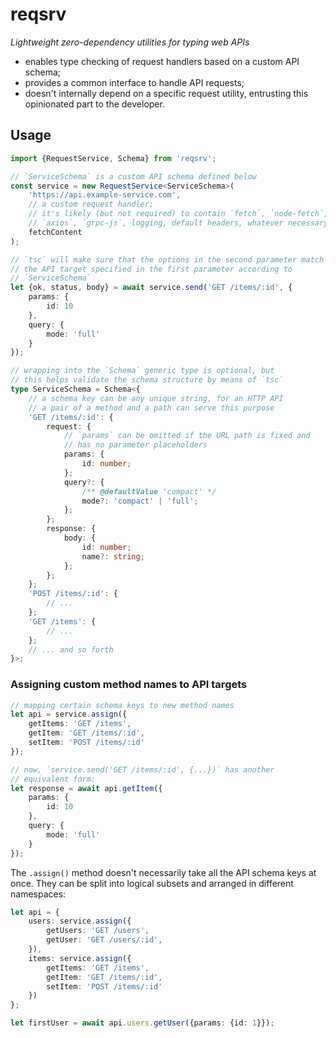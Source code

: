 # reqsrv

*Lightweight zero-dependency utilities for typing web APIs*

- enables type checking of request handlers based on a custom API schema;
- provides a common interface to handle API requests;
- doesn't internally depend on a specific request utility, entrusting this opinionated part to the developer.

## Usage

```ts
import {RequestService, Schema} from 'reqsrv';

// `ServiceSchema` is a custom API schema defined below
const service = new RequestService<ServiceSchema>(
    'https://api.example-service.com',
    // a custom request handler;
    // it's likely (but not required) to contain `fetch`, `node-fetch`,
    // `axios`, `grpc-js`, logging, default headers, whatever necessary
    fetchContent
);

// `tsc` will make sure that the options in the second parameter match
// the API target specified in the first parameter according to
// `ServiceSchema`
let {ok, status, body} = await service.send('GET /items/:id', {
    params: {
        id: 10
    },
    query: {
        mode: 'full'
    }
});

// wrapping into the `Schema` generic type is optional, but
// this helps validate the schema structure by means of `tsc`
type ServiceSchema = Schema<{
    // a schema key can be any unique string, for an HTTP API
    // a pair of a method and a path can serve this purpose
    'GET /items/:id': {
        request: {
            // `params` can be omitted if the URL path is fixed and
            // has no parameter placeholders
            params: {
                id: number;
            };
            query?: {
                /** @defaultValue 'compact' */
                mode?: 'compact' | 'full';
            };
        };
        response: {
            body: {
                id: number;
                name?: string;
            };
        };
    };
    'POST /items/:id': {
        // ...
    };
    'GET /items': {
        // ...
    };
    // ... and so forth
}>;
```

### Assigning custom method names to API targets

```ts
// mapping certain schema keys to new method names
let api = service.assign({
    getItems: 'GET /items',
    getItem: 'GET /items/:id',
    setItem: 'POST /items/:id'
});

// now, `service.send('GET /items/:id', {...})` has another
// equivalent form:
let response = await api.getItem({
    params: {
        id: 10
    },
    query: {
        mode: 'full'
    }
});
```

The `.assign()` method doesn't necessarily take all the API schema keys at once. They can be split into logical subsets and arranged in different namespaces:

```ts
let api = {
    users: service.assign({
        getUsers: 'GET /users',
        getUser: 'GET /users/:id',
    }),
    items: service.assign({
        getItems: 'GET /items',
        getItem: 'GET /items/:id',
        setItem: 'POST /items/:id'
    })
};

let firstUser = await api.users.getUser({params: {id: 1}});
```
